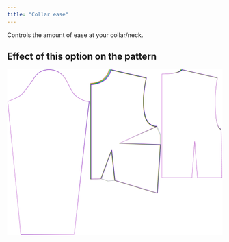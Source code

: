 ```yaml
---
title: "Collar ease"
---
```


Controls the amount of ease at your collar/neck.

## Effect of this option on the pattern

![This image shows the effect of this option by superimposing several variants that have a different value for this option](breanna_collarease_sample.svg "Effect of this option on the pattern")
